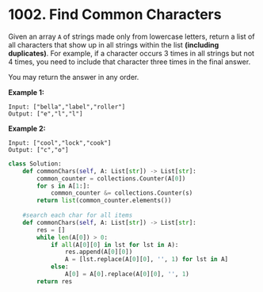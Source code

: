 # 1002. Find Common Characters

Given an array `A` of strings made only from lowercase letters, return a list of all characters that show up in all strings within the list **\(including duplicates\)**.  For example, if a character occurs 3 times in all strings but not 4 times, you need to include that character three times in the final answer.

You may return the answer in any order.

**Example 1:**

```text
Input: ["bella","label","roller"]
Output: ["e","l","l"]
```

**Example 2:**

```text
Input: ["cool","lock","cook"]
Output: ["c","o"]
```

```python
class Solution:
    def commonChars(self, A: List[str]) -> List[str]:
        common_counter = collections.Counter(A[0])                
        for s in A[1:]:
            common_counter &= collections.Counter(s)                                    
        return list(common_counter.elements())
    
    #search each char for all items
    def commonChars(self, A: List[str]) -> List[str]:
        res = []
        while len(A[0]) > 0:
            if all(A[0][0] in lst for lst in A):
                res.append(A[0][0])
                A = [lst.replace(A[0][0], '', 1) for lst in A]
            else:
                A[0] = A[0].replace(A[0][0], '', 1)
        return res
```


